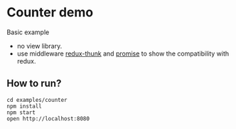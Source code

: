 Counter demo
============

Basic example
- no view library.
- use middleware [redux-thunk](https://github.com/gaearon/redux-thunk) and [promise](./middleware/promiseMiddleware.js) to show the compatibility with redux.

## How to run?
```
cd examples/counter
npm install
npm start
open http://localhost:8080
```
